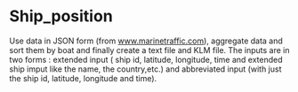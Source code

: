 # Ship_position
Use data in JSON form (from www.marinetraffic.com), aggregate data and sort them by boat and finally create a text file and KLM file.
The inputs are in two forms : extended input ( ship id, latitude, longitude, time and extended ship imput like the name, the country,etc.)
and abbreviated input (with just the ship id, latitude, longitude and time).
